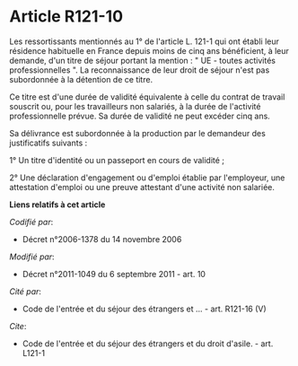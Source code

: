 # Article R121-10

Les ressortissants mentionnés au 1° de l'article L. 121-1 qui ont établi leur résidence habituelle en France depuis moins de
cinq ans bénéficient, à leur demande, d'un titre de séjour portant la mention : " UE - toutes activités professionnelles ".
La reconnaissance de leur droit de séjour n'est pas subordonnée à la détention de ce titre. 

Ce titre est d'une durée de validité équivalente à celle du contrat de travail souscrit ou, pour les travailleurs non
salariés, à la durée de l'activité professionnelle prévue. Sa durée de validité ne peut excéder cinq ans. 

Sa délivrance est subordonnée à la production par le demandeur des justificatifs suivants : 

1° Un titre d'identité ou un passeport en cours de validité ; 

2° Une déclaration d'engagement ou d'emploi établie par l'employeur, une attestation d'emploi ou une preuve attestant d'une
activité non salariée.

**Liens relatifs à cet article**

_Codifié par_:

  - Décret n°2006-1378 du 14 novembre 2006

_Modifié par_:

  - Décret n°2011-1049 du 6 septembre 2011 - art. 10

_Cité par_:

  - Code de l'entrée et du séjour des étrangers et ... - art. R121-16 (V)

_Cite_:

  - Code de l'entrée et du séjour des étrangers et du droit d'asile. - art. L121-1
